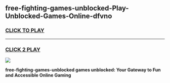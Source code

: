 
## free-fighting-games-unblocked-Play-Unblocked-Games-Online-dfvno
<h3>
<a href="https://premium76.site?title=free-fighting-games-unblocked&ref=25A">CLICK TO PLAY</a></h3>
<hr>

<h3>
<a href="https://premium76.site?title=free-fighting-games-unblocked&ref=25A">CLICK 2 PLAY</a>
  
</h3>

<a href="https://premium76.site?title=free-fighting-games-unblocked&ref=25A"><img src="https://clearcache.store/games.png"></a>


**free-fighting-games-unblocked games unblocked: Your Gateway to Fun and Accessible Online Gaming**
